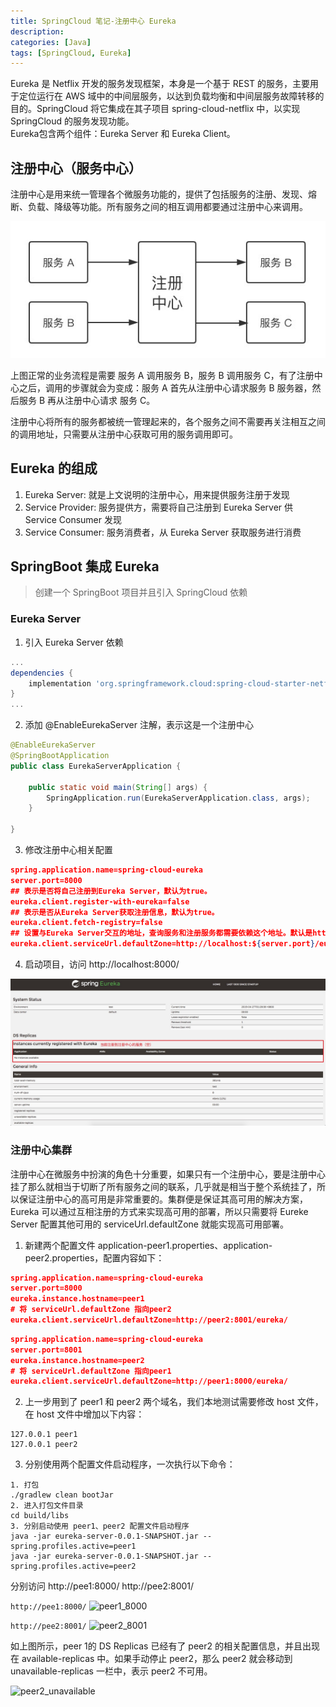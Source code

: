 ```yaml
---
title: SpringCloud 笔记-注册中心 Eureka
description: 
categories: [Java]
tags: [SpringCloud, Eureka]
---
```


Eureka 是 Netflix 开发的服务发现框架，本身是一个基于 REST 的服务，主要用于定位运行在 AWS 域中的中间层服务，以达到负载均衡和中间层服务故障转移的目的。SpringCloud 将它集成在其子项目 spring-cloud-netflix 中，以实现 SpringCloud 的服务发现功能。    
Eureka包含两个组件：Eureka Server 和 Eureka Client。
<!-- more -->

## 注册中心（服务中心）

注册中心是用来统一管理各个微服务功能的，提供了包括服务的注册、发现、熔断、负载、降级等功能。所有服务之间的相互调用都要通过注册中心来调用。

![服务调用](/assets/post_imgs/service_invoke.jpg)

上图正常的业务流程是需要 服务 A 调用服务 B，服务 B 调用服务 C，有了注册中心之后，调用的步骤就会为变成：服务 A 首先从注册中心请求服务 B 服务器，然后服务 B 再从注册中心请求 服务 C。

注册中心将所有的服务都被统一管理起来的，各个服务之间不需要再关注相互之间的调用地址，只需要从注册中心获取可用的服务调用即可。

## Eureka 的组成
1. Eureka Server: 就是上文说明的注册中心，用来提供服务注册于发现
2. Service Provider: 服务提供方，需要将自己注册到 Eureka Server 供 Service Consumer 发现
3. Service Consumer: 服务消费者，从 Eureka Server 获取服务进行消费

## SpringBoot 集成 Eureka 

> 创建一个 SpringBoot 项目并且引入 SpringCloud 依赖

### Eureka Server
1. 引入 Eureka Server 依赖

```gradle
...
dependencies {
    implementation 'org.springframework.cloud:spring-cloud-starter-netflix-eureka-server'
}
...
```

2. 添加 @EnableEurekaServer 注解，表示这是一个注册中心    

```java
@EnableEurekaServer
@SpringBootApplication
public class EurekaServerApplication {

    public static void main(String[] args) {
        SpringApplication.run(EurekaServerApplication.class, args);
    }

}
```

3. 修改注册中心相关配置

```json
spring.application.name=spring-cloud-eureka
server.port=8000
## 表示是否将自己注册到Eureka Server，默认为true。
eureka.client.register-with-eureka=false
## 表示是否从Eureka Server获取注册信息，默认为true。
eureka.client.fetch-registry=false
## 设置与Eureka Server交互的地址，查询服务和注册服务都需要依赖这个地址。默认是http://localhost:8761/eureka，多个地址可使用 , 分隔。
eureka.client.serviceUrl.defaultZone=http://localhost:${server.port}/eureka/
```

4. 启动项目，访问 http://localhost:8000/

![注册中心后台](/assets/post_imgs/eureka_server.jpg)

### 注册中心集群
注册中心在微服务中扮演的角色十分重要，如果只有一个注册中心，要是注册中心挂了那么就相当于切断了所有服务之间的联系，几乎就是相当于整个系统挂了，所以保证注册中心的高可用是非常重要的。集群便是保证其高可用的解决方案，Eureka 可以通过互相注册的方式来实现高可用的部署，所以只需要将 Eureke Server 配置其他可用的 serviceUrl.defaultZone 就能实现高可用部署。

1. 新建两个配置文件 application-peer1.properties、application-peer2.properties，配置内容如下：

```json
spring.application.name=spring-cloud-eureka
server.port=8000
eureka.instance.hostname=peer1
# 将 serviceUrl.defaultZone 指向peer2
eureka.client.serviceUrl.defaultZone=http://peer2:8001/eureka/
```

```json
spring.application.name=spring-cloud-eureka
server.port=8001
eureka.instance.hostname=peer2
# 将 serviceUrl.defaultZone 指向peer1
eureka.client.serviceUrl.defaultZone=http://peer1:8000/eureka/
```

2. 上一步用到了 peer1 和 peer2 两个域名，我们本地测试需要修改 host 文件，在 host 文件中增加以下内容：

```
127.0.0.1 peer1  
127.0.0.1 peer2
```

3. 分别使用两个配置文件启动程序，一次执行以下命令：

```
1. 打包
./gradlew clean bootJar
2. 进入打包文件目录
cd build/libs 
3. 分别启动使用 peer1、peer2 配置文件启动程序
java -jar eureka-server-0.0.1-SNAPSHOT.jar --spring.profiles.active=peer1
java -jar eureka-server-0.0.1-SNAPSHOT.jar --spring.profiles.active=peer2
```

分别访问  http://pee1:8000/  http://pee2:8001/   

``` http://pee1:8000/ ```
![peer1_8000](/assets/post_imgs/peer1_8000.jpg)

``` http://pee2:8001/ ```
![peer2_8001](/assets/post_imgs/peer2_8001.jpg)

如上图所示，peer 1的 DS Replicas 已经有了 peer2 的相关配置信息，并且出现在 available-replicas 中。如果手动停止 peer2，那么 peer2 就会移动到 unavailable-replicas 一栏中，表示 peer2 不可用。

![peer2_unavailable](/assets/post_imgs/peer2_unavailable.jpg)

